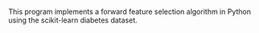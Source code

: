 This program implements a forward feature selection algorithm in Python using the scikit-learn diabetes dataset.
